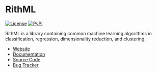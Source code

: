 # RithML

[![License](https://img.shields.io/badge/license-GPL3-blue.svg)](https://www.gnu.org/licenses/gpl-3.0.en.html)
[![PyPI](https://img.shields.io/pypi/v/rithml.svg)](https://pypi.python.org/pypi/rithml)

RithML is a library containing common machine learning algorithms in classification, regression, dimensionality reduction, and clustering.

* [Website](https://rithml.readthedocs.io/)
* [Documentation](https://rithml.readthedocs.io/en/latest/api.html)
* [Source Code](https://github.com/liuxk83/rithml)
* [Bug Tracker](https://github.com/liuxk83/rithml/issues)